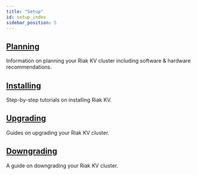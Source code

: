 ```yaml
---
title: "Setup"
id: setup_index
sidebar_position: 5
---
```


[plan index]: ../setup/planning
[install index]: ../setup/installing
[upgrade index]: ../setup/upgrading
[downgrade]: ../setup/downgrade

## [Planning][plan index]

Information on planning your Riak KV cluster including software & hardware recommendations.

## [Installing][install index]

Step-by-step tutorials on installing Riak KV.

## [Upgrading][upgrade index]

Guides on upgrading your Riak KV cluster.

## [Downgrading][downgrade]

A guide on downgrading your Riak KV cluster.